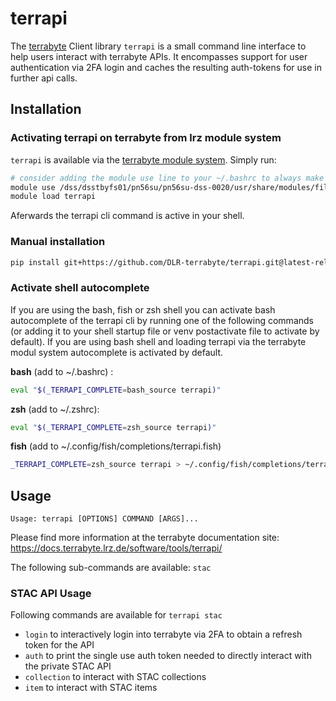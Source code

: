 # terrapi

The [terrabyte](https://docs.terrabyte.lrz.de) Client library `terrapi` is a small command line interface to help users interact with terrabyte APIs. It encompasses support for user authentication via 2FA login and caches the resulting auth-tokens for use in further api calls. 

## Installation

### Activating terrapi on terrabyte from lrz module system

`terrapi` is available via the [terrabyte module system](https://docs.terrabyte.lrz.de/software/modules/). Simply run:

```bash
# consider adding the module use line to your ~/.bashrc to always make terrabyte modules available 
module use /dss/dsstbyfs01/pn56su/pn56su-dss-0020/usr/share/modules/files/
module load terrapi
```

Aferwards the terrapi cli command is active in your shell.

### Manual installation

```bash
pip install git+https://github.com/DLR-terrabyte/terrapi.git@latest-release
```

### Activate shell autocomplete

If you are using the bash, fish or zsh shell you can activate bash autocomplete of the terrapi cli by running one of the following commands (or adding it to your shell startup file or venv postactivate file to activate by default). If you are using bash shell and loading terrapi via the terrabyte modul system autocomplete is activated by default.

**bash** (add to ~/.bashrc) :
```bash
eval "$(_TERRAPI_COMPLETE=bash_source terrapi)"
```

**zsh** (add to ~/.zshrc):

```bash
eval "$(_TERRAPI_COMPLETE=zsh_source terrapi)"
```

**fish** (add to ~/.config/fish/completions/terrapi.fish)
```bash
_TERRAPI_COMPLETE=zsh_source terrapi > ~/.config/fish/completions/terrapi.fish
```
## Usage

```
Usage: terrapi [OPTIONS] COMMAND [ARGS]...
```

Please find more information at the terrabyte documentation site: https://docs.terrabyte.lrz.de/software/tools/terrapi/

The following sub-commands are available: `stac`

### STAC API Usage

Following commands are available for `terrapi stac`
- `login` to interactively login into terrabyte via 2FA to obtain a refresh token for the API
- `auth` to print the single use auth token needed to directly interact with the private STAC API
- `collection` to interact with STAC collections
- `item` to interact with STAC items
